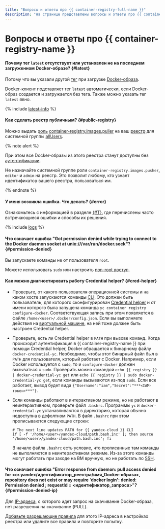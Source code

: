 ```yaml
---
title: "Вопросы и ответы про {{ container-registry-full-name }}"
description: "На странице представлены вопросы и ответы про {{ container-registry-name }}."
---
```


# Вопросы и ответы про {{ container-registry-name }}

#### Почему тег `latest` отсутствует или установлен не на последнем загруженном Docker-образе? {#latest}

Потому что вы указали другой [тег](../concepts/docker-image.md#version) при загрузке [Docker-образа](../concepts/docker-image.md).

Docker-клиент подставляет тег `latest` автоматически, если Docker-образ создается и загружается без тега. Также можно указать тег `latest` явно.

{% include [latest-info](../../_includes/container-registry/info-about-latest.md) %}

#### Как сделать реестр публичным? {#public-registry}

Можно выдать [роль](../../iam/concepts/access-control/roles.md) [container-registry.images.puller](../security/index.md#container-registry-images-puller) на ваш [реестр](../concepts/registry.md) для системной группы [allUsers](../../iam/concepts/access-control/system-group.md).

{% note alert %}

При этом все Docker-образы из этого реестра станут доступны без [аутентификации](../operations/authentication.md).

Не назначайте системной группе роли `container-registry.images.pusher`, `editor` и `admin` на реестр. Это позволит любому, кто узнает идентификатор вашего реестра, пользоваться им.

{% endnote %} 

#### У меня возникла ошибка. Что делать? {#error}

Ознакомьтесь с информацией в разделе [{#T}](../error/index.md), где перечислены часто встречающиеся ошибки и способы их решения.

{% include [logs](../../_qa/logs.md) %}

#### Что означает ошибка "Got permission denied while trying to connect to the Docker daemon socket at unix:///var/run/docker.sock"? {#permission-denied}

Вы запускаете команды не от пользователя `root`.

Можете использовать `sudo` или настроить [non-root доступ](https://docs.docker.com/engine/install/linux-postinstall/#manage-docker-as-a-non-root-user).

#### Как можно диагностировать работу Credential helper? {#cred-helper}

* Проверьте, от какого пользователя операционной системы и на каком хосте запускаются команды [CLI](../../cli/). Это должен быть пользователь, для которого сконфигурирован [Credential helper](../operations/authentication.md#cred-helper) и от имени которого была запущена команда `yc container registry configure-docker`. Соответствующая запись при этом появляется в файле `/home/<user>/.docker/config.json`. Если вы выполняете действия на [виртуальной машине](../../compute/concepts/vm.md), на ней тоже должен быть настроен Credential helper.
* Проверьте, есть ли Credential helper в `PATH` при вызове команд. Когда происходит аутентификация в {{ container-registry-name }} при помощи Credential helper, Docker обращается к бинарному файлу `docker-credential-yc`. Необходимо, чтобы этот бинарный файл был в `PATH` для пользователя, который работает с Docker. Например, если Docker используется с `sudo`, то и `configure-docker` должен вызываться с `sudo`. Проверить можно командой `echo {{ registry }} | docker-credential-yc get` или `echo {{ registry }} | sudo docker-credential-yc get`, если команды вызываются из-под `sudo`. Если все работает, вывод будет вида `{"Username":"iam","Secret":"***<IAM-токен>***"}`.
* Если команды работают в интерактивном режиме, но не работают в неинтерактивном, проверьте файл `.bashrc`. Программы `yc` и `docker-credential-yc` устанавливаются в директорию, которая обычно недоступна в дефолтном `PATH`. В файл `.bashrc` при этом прописываются следующие строки:

  ```text
  # The next line updates PATH for {{ yandex-cloud }} CLI
  if [ -f '/home/<user>/yandex-cloud/path.bash.inc' ]; then source '/home/<user>/yandex-cloud/path.bash.inc'; fi
  ```

  В начале файла `.bashrc` есть условие, что прописанные там команды не выполняются в неинтерактивном режиме. Из-за этого команды могут работать при заходе на ВМ вручную, но не работать по [SSH](../../glossary/ssh-keygen.md).

#### Что означает ошибка "Error response from daemon: pull access denied for <cr.yandex/идентификатор_реестра/имя_Docker-образа>, repository does not exist or may require 'docker login': denied: Permission denied ; requestId = <идентификатор_запроса>"? {#permission-denied-ip}

Для [IP-адреса](../../vpc/concepts/address.md), с которого идет запрос на скачивание Docker-образа, нет разрешения на скачивание (PULL).

[Добавьте разрешающие правила](../operations/registry/registry-access.md) для этого IP-адреса в настройках реестра или удалите все правила и повторите попытку.